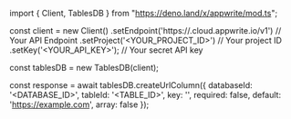 import { Client, TablesDB } from "https://deno.land/x/appwrite/mod.ts";

const client = new Client()
    .setEndpoint('https://<REGION>.cloud.appwrite.io/v1') // Your API Endpoint
    .setProject('<YOUR_PROJECT_ID>') // Your project ID
    .setKey('<YOUR_API_KEY>'); // Your secret API key

const tablesDB = new TablesDB(client);

const response = await tablesDB.createUrlColumn({
    databaseId: '<DATABASE_ID>',
    tableId: '<TABLE_ID>',
    key: '',
    required: false,
    default: 'https://example.com',
    array: false
});
